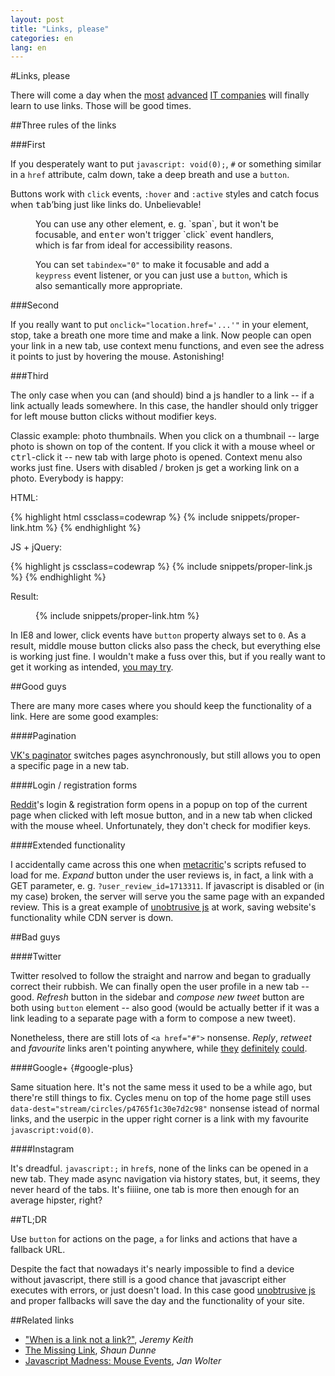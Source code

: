 ```yaml
---
layout: post
title: "Links, please"
categories: en
lang: en
---
```


#Links, please

There will come a day when the [most](//twitter.com) [advanced](//instagram.com) [IT companies](//plus.google.com) will finally learn to use links. Those will be good times.

##Three rules of the links

###First

If you desperately want to put `javascript: void(0);`, `#` or something similar in a `href` attribute, calm down, take a deep breath and use a `button`.

Buttons work with `click` events, `:hover` and `:active` styles and catch focus when <kbd>tab</kbd>&rsquo;bing just like links do. Unbelievable!

<figure class="info icon-umbrella" markdown="1">
You can use any other element, e.&nbsp;g. `span`, but it won't be focusable, and <kbd>enter</kbd> won't trigger `click` event handlers, which is far from ideal for accessibility reasons.

You can set `tabindex="0"` to make it focusable and add a `keypress` event listener, or you can just use a `button`, which is also semantically more appropriate.
</figure>

###Second

If you really want to put `onclick="location.href='...'"` in your element, stop, take a breath one more time and make a link. Now people can open your link in a new tab, use context menu functions, and even see the adress it points to just by hovering the mouse. Astonishing!

###Third

The only case when you can (and should) bind a js handler to a link -- if a link actually leads somewhere. In this case, the handler should only trigger for left mouse button clicks without modifier keys.

Classic example: photo thumbnails. When you click on a thumbnail -- large photo is shown on top of the content. If you click it with a mouse wheel or <kbd>ctrl</kbd>-click it -- new tab with large photo is opened. Context menu also works just fine. Users with disabled&nbsp;/ broken js get a working link on a photo. Everybody is happy:

HTML:

{% highlight html cssclass=codewrap %}
{% include snippets/proper-link.htm %}
{% endhighlight %}

JS + jQuery:

{% highlight js cssclass=codewrap %}
{% include snippets/proper-link.js %}
{% endhighlight %}

Result:

<figure>
	{% include snippets/proper-link.htm %}
</figure>

<script>
dzDelayed.push(function() {
	{% include snippets/proper-link.js %}
});
</script>

In IE8 and lower, click events have `button` property always set to `0`. As a result, middle mouse button clicks also pass the check, but everything else is working just fine. I wouldn't make a fuss over this, but if you really want to get it working as intended, [you may try](http://unixpapa.com/js/mouse.html).

##Good guys

There are many more cases where you should keep the functionality of a link. Here are some good examples:

####Pagination

[VK's paginator](http://vk.com/wall-35502680_11833) switches pages asynchronously, but still allows you to open a specific page in a new tab.

####Login / registration forms

[Reddit](//reddit.com)'s login &amp; registration form opens in a popup on top of the current page when clicked with left mosue button, and in a new tab when clicked with the mouse wheel. Unfortunately, they don't check for modifier keys.

####Extended functionality

I accidentally came across this one when [metacritic](http://www.metacritic.com/game/pc/limbo)'s scripts refused to load for me. *Expand* button under the user reviews is, in fact, a link with a GET parameter, e.&nbsp;g. `?user_review_id=1713311`. If javascript is disabled or (in my case) broken, the server will serve you the same page with an expanded review. This is a great example of [unobtrusive js](https://en.wikipedia.org/wiki/Unobtrusive_JavaScript) at work, saving website's functionality while CDN server is down.

##Bad guys

####Twitter

Twitter resolved to follow the straight and narrow and began to gradually correct their rubbish. We can finally open the user profile in a new tab -- good. *Refresh* button in the sidebar and *compose new tweet* button are both using `button` element -- also good (would be actually better if it was a link leading to a separate page with a form to compose a new tweet).

Nonetheless, there are still lots of `<a href="#">` nonsense. *Reply*, *retweet* and *favourite* links aren't pointing anywhere, while [they](https://twitter.com/intent/tweet?in_reply_to=386573856179113985) [definitely](https://twitter.com/intent/retweet?tweet_id=386573856179113985) [could](https://twitter.com/intent/favorite?tweet_id=386573856179113985).

####Google+ {#google-plus}

Same situation here. It's not the same mess it used to be a while ago, but there're still things to fix. Cycles menu on top of the home page still uses `data-dest="stream/circles/p4765f1c30e7d2c98"` nonsense istead of normal links, and the userpic in the upper right corner is a link with my favourite `javascript:void(0)`.

####Instagram

It's dreadful. `javascript:;` in `href`s, none of the links can be opened in a new tab. They made async navigation via history states, but, it seems, they never heard of the tabs. It's fiiiine, one tab is more then enough for an average hipster, right?

##TL;DR

Use `button` for actions on the page, `a` for links and actions that have a fallback URL.

Despite the fact that nowadays it's nearly impossible to find a device without javascript, there still is a good chance that javascript either executes with errors, or just doesn't load. In this case good [unobtrusive js](https://en.wikipedia.org/wiki/Unobtrusive_JavaScript) and proper fallbacks will save the day and the functionality of your site.

##Related links

- <a class="iconlink" href="http://adactio.com/journal/6022/">"<span>When is a link not a link?</span>"</a>, *Jeremy Keith*
- [The Missing Link](http://shaundunne.com/the-missing-link/), *Shaun Dunne*
- [Javascript Madness: Mouse Events](http://unixpapa.com/js/mouse.html), *Jan Wolter*